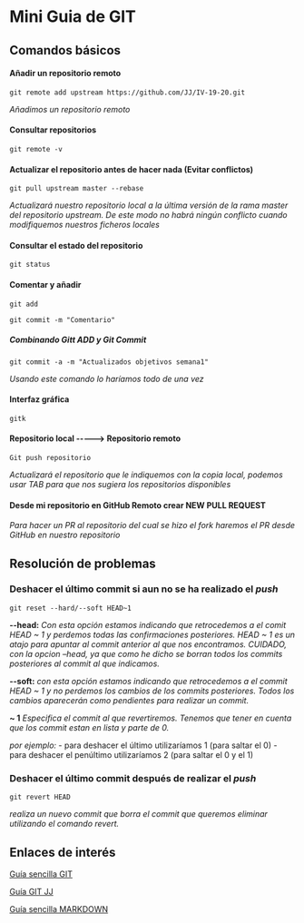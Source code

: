 # Mini Guia de GIT

## Comandos básicos

#### Añadir un repositorio remoto
`git remote add upstream https://github.com/JJ/IV-19-20.git`

*Añadimos un repositorio remoto*

#### Consultar repositorios
`git remote -v`


#### Actualizar el repositorio antes de hacer nada (Evitar conflictos)
`git pull upstream master --rebase`

*Actualizará nuestro repositorio local a la última versión de la rama master del repositorio upstream.
De este modo no habrá ningún conflicto cuando modifiquemos nuestros ficheros locales*

#### Consultar el estado del repositorio 
`git status`


#### Comentar y añadir
`git add`

`git commit -m "Comentario"`


##### Combinando Gitt ADD y Git Commit
`git commit -a -m "Actualizados objetivos semana1"`

*Usando este comando lo haríamos todo de una vez*

#### Interfaz gráfica 
`gitk`

#### Repositorio local -----> Repositorio remoto
`Git push repositorio`

*Actualizará el repositorio que le indiquemos con la copia local, podemos usar TAB para que nos sugiera los repositorios disponibles*

#### Desde mi repositorio en GitHub Remoto crear NEW PULL REQUEST
*Para hacer un PR al repositorio del cual se hizo el fork haremos el PR desde GitHub en nuestro repositorio*

## Resolución de problemas

### Deshacer el último commit si aun no se ha realizado el *push*
`git reset --hard/--soft HEAD~1`

**--head:** *Con esta opción estamos indicando que retrocedemos a el comit HEAD ~ 1 y perdemos todas las confirmaciones posteriores. HEAD ~ 1 es un atajo para apuntar al commit anterior al que nos encontramos. CUIDADO, con la opcion –head, ya que como he dicho se borran todos los commits posteriores al commit al que indicamos.*

**--soft:** *con esta opción estamos indicando que retrocedemos a el commit HEAD ~ 1 y no perdemos los cambios de los commits posteriores. Todos los cambios aparecerán como pendientes para realizar un commit.*

**~ 1** *Especifica el commit al que revertiremos. Tenemos que tener en cuenta que los commit estan en lista y parte de 0.*

*por ejemplo:* 
	- para deshacer el último utilizaríamos 1 (para saltar el 0)
	- para deshacer el penúltimo utilizaríamos 2 (para saltar el 0 y el 1)


### Deshacer el último commit después de realizar el *push*
`git revert HEAD`

*realiza un nuevo commit que borra el commit que queremos eliminar utilizando el comando revert.*

## Enlaces de interés

[Guía sencilla GIT](https://rogerdudler.github.io/git-guide/index.es.html)

[Guía GIT JJ](https://github.com/JJ/IV-19-20/blob/master/objetivos/README.md)

[Guía sencilla MARKDOWN](https://markdown.es/sintaxis-markdown/)


